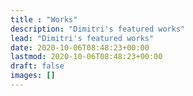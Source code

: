 ```yaml
---
title : "Works"
description: "Dimitri's featured works"
lead: "Dimitri's featured works"
date: 2020-10-06T08:48:23+00:00
lastmod: 2020-10-06T08:48:23+00:00
draft: false
images: []
---
```

